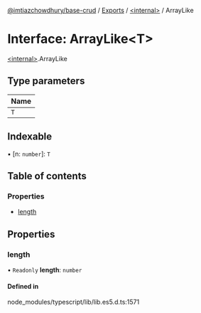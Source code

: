 [@imtiazchowdhury/base-crud](../README.md) / [Exports](../modules.md) / [\<internal\>](../modules/internal_.md) / ArrayLike

# Interface: ArrayLike\<T\>

[\<internal\>](../modules/internal_.md).ArrayLike

## Type parameters

| Name |
| :------ |
| `T` |

## Indexable

▪ [n: `number`]: `T`

## Table of contents

### Properties

- [length](internal_.ArrayLike.md#length)

## Properties

### length

• `Readonly` **length**: `number`

#### Defined in

node_modules/typescript/lib/lib.es5.d.ts:1571
